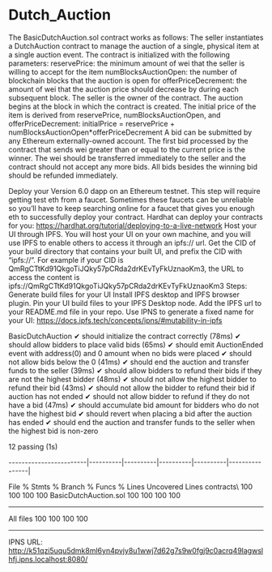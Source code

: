 # Dutch_Auction

The BasicDutchAuction.sol contract works as follows: The seller instantiates a DutchAuction contract to manage the auction of a single, physical item at a single auction event. The contract is initialized with the following parameters: reservePrice: the minimum amount of wei that the seller is willing to accept for the item numBlocksAuctionOpen: the number of blockchain blocks that the auction is open for offerPriceDecrement: the amount of wei that the auction price should decrease by during each subsequent block. The seller is the owner of the contract. The auction begins at the block in which the contract is created. The initial price of the item is derived from reservePrice, numBlocksAuctionOpen, and offerPriceDecrement: initialPrice = reservePrice + numBlocksAuctionOpen*offerPriceDecrement A bid can be submitted by any Ethereum externally-owned account. The first bid processed by the contract that sends wei greater than or equal to the current price is the winner. The wei should be transferred immediately to the seller and the contract should not accept any more bids. All bids besides the winning bid should be refunded immediately.

Deploy your Version 6.0 dapp on an Ethereum testnet. This step will require getting test eth from a faucet. Sometimes these faucets can be unreliable so you’ll have to keep searching online for a faucet that gives you enough eth to successfully deploy your contract. Hardhat can deploy your contracts for you: https://hardhat.org/tutorial/deploying-to-a-live-network Host your UI through IPFS. You will host your UI on your own machine, and you will use IPFS to enable others to access it through an ipfs:// url. Get the CID of your build directory that contains your built UI, and prefix the CID with “ipfs://”. For example if your CID is QmRgCTtKd91QkgoTiJQky57pCRda2drKEvTyFkUznaoKm3, the URL to access the content is ipfs://QmRgCTtKd91QkgoTiJQky57pCRda2drKEvTyFkUznaoKm3 Steps: Generate build files for your UI Install IPFS desktop and IPFS browser plugin. Pin your UI build files to your IPFS Desktop node. Add the IPFS url to your README.md file in your repo. Use IPNS to generate a fixed name for your UI: https://docs.ipfs.tech/concepts/ipns/#mutability-in-ipfs

BasicDutchAuction ✔ should initialize the contract correctly (78ms) ✔ should allow bidders to place valid bids (65ms) ✔ should emit AuctionEnded event with address(0) and 0 amount when no bids were placed ✔ should not allow bids below the 0 (41ms) ✔ should end the auction and transfer funds to the seller (39ms) ✔ should allow bidders to refund their bids if they are not the highest bidder (48ms) ✔ should not allow the highest bidder to refund their bid (43ms) ✔ should not allow the bidder to refund their bid if auction has not ended ✔ should not allow bidder to refund if they do not have a bid (47ms) ✔ should accumulate bid amount for bidders who do not have the highest bid ✔ should revert when placing a bid after the auction has ended ✔ should end the auction and transfer funds to the seller when the highest bid is non-zero

12 passing (1s)

------------------------|----------|----------|----------|----------|----------------|

File	% Stmts	% Branch	% Funcs	% Lines	Uncovered Lines
contracts\	100	100	100	100	
BasicDutchAuction.sol	100	100	100	100	
------------------------	----------	----------	----------	----------	----------------
All files	100	100	100	100	
------------------------	----------	----------	----------	----------	----------------
IPNS URL: http://k51qzi5uqu5dmk8ml6yn4pvjy8u1wwj7d62g7s9w0fgj9c0acrq49lagwslhfj.ipns.localhost:8080/
